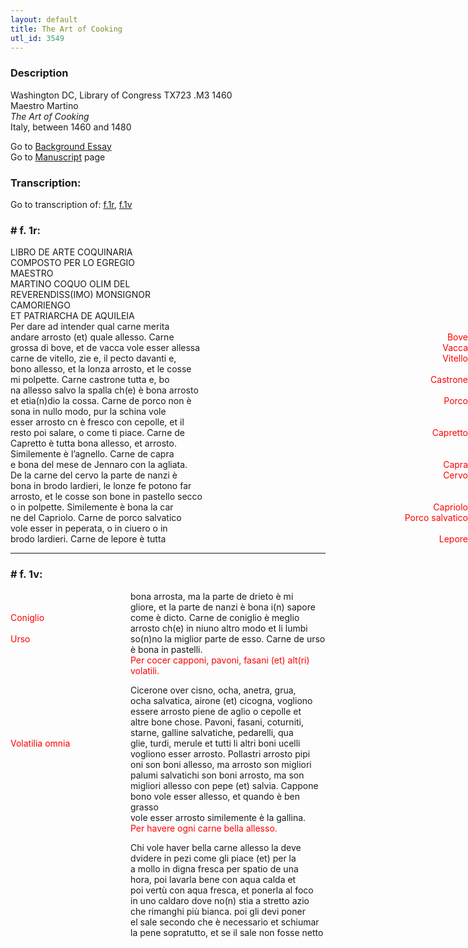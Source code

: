 ```yaml
---
layout: default
title: The Art of Cooking
utl_id: 3549
---
```

###  Description

Washington DC, Library of Congress TX723 .M3 1460<br>
Maestro Martino<br>
_The Art of Cooking_<br>
Italy, between 1460 and 1480

Go to <a href="https://centerfordigitalhumanities.github.io/Newberry-Italian-paleography/essay/314" target="_blank">Background Essay</a><br />
			Go to <a href="https://centerfordigitalhumanities.github.io/Newberry-Italian-paleography/www/record.html?id=314" target="_blank">Manuscript</a> page

###  Transcription:

Go to transcription of: <a href="#1">f.1r</a>, <a href="#2">f.1v</a>

<style>
.red {
 color:red;
}
.push {
    margin-left:12rem;
    display:block;
    position:relative;
}
.right {
 position: absolute;
 right: 0;
}
.left {
 position: absolute;
 left:-12rem;
}
</style>

<a id="1"></a>

### # f. 1r:

LIBRO DE ARTE COQUINARIA<br>
COMPOSTO PER LO EGREGIO<br>
MAESTRO<br>
MARTINO COQUO OLIM DEL<br>
REVERENDISS(IMO) MONSIGNOR<br>
CAMORIENGO<br>
ET PATRIARCHA DE AQUILEIA<br>
Per dare ad intender qual carne merita<br>
andare arrosto (et) quale allesso. Carne  <hi class="red right">Bove</hi><br>
grossa di bove, et de vacca vole esser allessa <hi class="red right">Vacca</hi><br>
carne de vitello, zie e, il pecto davanti e,  <hi class="red right">Vitello</hi><br>
bono allesso, et la lonza arrosto, et le cosse<br>
mi polpette. Carne castrone tutta e, bo<hi class="red right">Castrone</hi><br>
na allesso salvo la spalla ch(e) è bona arrosto<br>
et etia(n)dio la cossa. Carne de porco non è <hi class="red right">Porco</hi><br>
sona in nullo modo, pur la schina vole<br>
esser arrosto cn è fresco con cepolle, et il<br>
resto poi salare, o come ti piace. Carne de <hi class="red right">Capretto</hi><br>
Capretto è tutta bona allesso, et arrosto.<br>
Similemente è l’agnello. Carne de capra<br>
e bona del mese de Jennaro con la agliata.<hi class="red right">Capra</hi><br>
De la carne del cervo la parte de nanzi è <hi class="red right">Cervo</hi><br>
bona in brodo lardieri, le lonze fe potono far<br>
arrosto, et le cosse son bone in pastello secco<br>
o in polpette. Similemente è bona la car <hi class="red right">Capriolo</hi><br>
ne del Capriolo. Carne de porco salvatico <hi class="red right">Porco salvatico</hi><br>
vole esser in peperata, o in ciuero o in<br>
brodo lardieri. Carne de lepore è tutta<hi class="red right">Lepore</hi>

<hr />

<a id="2"></a>
### # f. 1v:

<div class="push">
bona arrosta, ma la parte de drieto è mi<br>
gliore, et la parte de nanzi è bona i(n) sapore<br>
<hi class="red left">Coniglio</hi> come è dicto. Carne de coniglio è meglio<br>
arrosto ch(e) in niuno altro modo et li lumbi<br>
<hi class="red left">Urso</hi> so(n)no la miglior parte de esso. Carne de urso<br>
è bona in pastelli.<br>
<hi class="red">Per cocer capponi, pavoni, fasani (et) alt(ri) volatili.</hi>

Cicerone over cisno, ocha, anetra, grua,<br>
ocha salvatica, airone (et) cicogna, vogliono<br>
essere arrosto piene de aglio o cepolle et<br>
altre bone chose. Pavoni, fasani, coturniti,<br>
starne, galline salvatiche, pedarelli, qua<br>
<hi class="red left">Volatilia omnia</hi> glie, turdi, merule et tutti li altri boni ucelli<br>
vogliono esser arrosto. Pollastri arrosto pipi<br>
oni son boni allesso, ma arrosto son migliori<br>
palumi salvatichi son boni arrosto, ma son<br>
migliori allesso con pepe (et) salvia. Cappone<br>
bono vole esser allesso, et quando è ben grasso<br>
vole esser arrosto similemente è la gallina.<br>
<hi class="red">Per havere ogni carne bella allesso.</hi>

Chi vole haver bella carne allesso la deve<br>
dvidere in pezi come gli piace (et) per la<br>
a mollo in digna fresca per spatio de una<br>
hora, poi lavarla bene con aqua calda et<br>
poi vertù con aqua fresca, et ponerla al foco<br>
in uno caldaro dove no(n) stia a stretto azio<br>
che rimanghi più bianca. poi gli devi poner<br>
el sale secondo che è necessario et schiumar<br>
la pene sopratutto, et se il sale non fosse netto
</div>
